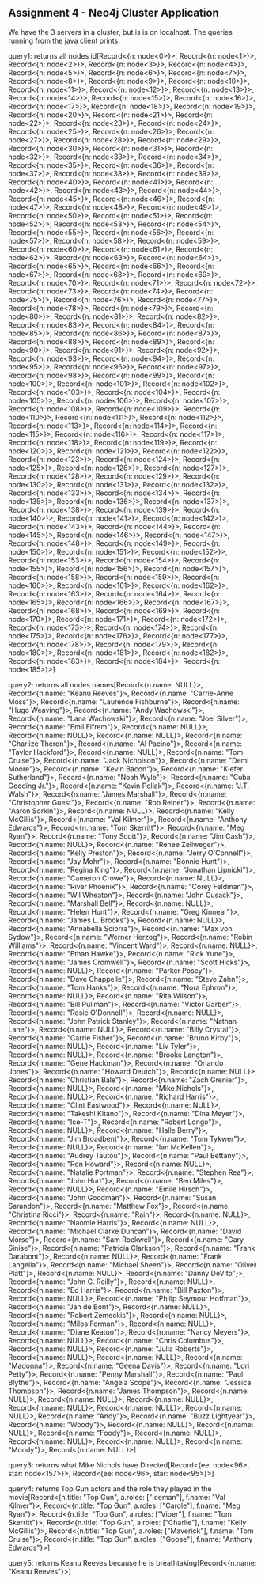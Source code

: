 ## Assignment 4 - Neo4j Cluster Application

We have the 3 servers in a cluster, but is is on localhost. The queries running from the java client prints:

query1: returns all nodes id[Record<{n: node<0>}>, Record<{n: node<1>}>, Record<{n: node<2>}>, Record<{n: node<3>}>, Record<{n: node<4>}>, Record<{n: node<5>}>, Record<{n: node<6>}>, Record<{n: node<7>}>, Record<{n: node<8>}>, Record<{n: node<9>}>, Record<{n: node<10>}>, Record<{n: node<11>}>, Record<{n: node<12>}>, Record<{n: node<13>}>, Record<{n: node<14>}>, Record<{n: node<15>}>, Record<{n: node<16>}>, Record<{n: node<17>}>, Record<{n: node<18>}>, Record<{n: node<19>}>, Record<{n: node<20>}>, Record<{n: node<21>}>, Record<{n: node<22>}>, Record<{n: node<23>}>, Record<{n: node<24>}>, Record<{n: node<25>}>, Record<{n: node<26>}>, Record<{n: node<27>}>, Record<{n: node<28>}>, Record<{n: node<29>}>, Record<{n: node<30>}>, Record<{n: node<31>}>, Record<{n: node<32>}>, Record<{n: node<33>}>, Record<{n: node<34>}>, Record<{n: node<35>}>, Record<{n: node<36>}>, Record<{n: node<37>}>, Record<{n: node<38>}>, Record<{n: node<39>}>, Record<{n: node<40>}>, Record<{n: node<41>}>, Record<{n: node<42>}>, Record<{n: node<43>}>, Record<{n: node<44>}>, Record<{n: node<45>}>, Record<{n: node<46>}>, Record<{n: node<47>}>, Record<{n: node<48>}>, Record<{n: node<49>}>, Record<{n: node<50>}>, Record<{n: node<51>}>, Record<{n: node<52>}>, Record<{n: node<53>}>, Record<{n: node<54>}>, Record<{n: node<55>}>, Record<{n: node<56>}>, Record<{n: node<57>}>, Record<{n: node<58>}>, Record<{n: node<59>}>, Record<{n: node<60>}>, Record<{n: node<61>}>, Record<{n: node<62>}>, Record<{n: node<63>}>, Record<{n: node<64>}>, Record<{n: node<65>}>, Record<{n: node<66>}>, Record<{n: node<67>}>, Record<{n: node<68>}>, Record<{n: node<69>}>, Record<{n: node<70>}>, Record<{n: node<71>}>, Record<{n: node<72>}>, Record<{n: node<73>}>, Record<{n: node<74>}>, Record<{n: node<75>}>, Record<{n: node<76>}>, Record<{n: node<77>}>, Record<{n: node<78>}>, Record<{n: node<79>}>, Record<{n: node<80>}>, Record<{n: node<81>}>, Record<{n: node<82>}>, Record<{n: node<83>}>, Record<{n: node<84>}>, Record<{n: node<85>}>, Record<{n: node<86>}>, Record<{n: node<87>}>, Record<{n: node<88>}>, Record<{n: node<89>}>, Record<{n: node<90>}>, Record<{n: node<91>}>, Record<{n: node<92>}>, Record<{n: node<93>}>, Record<{n: node<94>}>, Record<{n: node<95>}>, Record<{n: node<96>}>, Record<{n: node<97>}>, Record<{n: node<98>}>, Record<{n: node<99>}>, Record<{n: node<100>}>, Record<{n: node<101>}>, Record<{n: node<102>}>, Record<{n: node<103>}>, Record<{n: node<104>}>, Record<{n: node<105>}>, Record<{n: node<106>}>, Record<{n: node<107>}>, Record<{n: node<108>}>, Record<{n: node<109>}>, Record<{n: node<110>}>, Record<{n: node<111>}>, Record<{n: node<112>}>, Record<{n: node<113>}>, Record<{n: node<114>}>, Record<{n: node<115>}>, Record<{n: node<116>}>, Record<{n: node<117>}>, Record<{n: node<118>}>, Record<{n: node<119>}>, Record<{n: node<120>}>, Record<{n: node<121>}>, Record<{n: node<122>}>, Record<{n: node<123>}>, Record<{n: node<124>}>, Record<{n: node<125>}>, Record<{n: node<126>}>, Record<{n: node<127>}>, Record<{n: node<128>}>, Record<{n: node<129>}>, Record<{n: node<130>}>, Record<{n: node<131>}>, Record<{n: node<132>}>, Record<{n: node<133>}>, Record<{n: node<134>}>, Record<{n: node<135>}>, Record<{n: node<136>}>, Record<{n: node<137>}>, Record<{n: node<138>}>, Record<{n: node<139>}>, Record<{n: node<140>}>, Record<{n: node<141>}>, Record<{n: node<142>}>, Record<{n: node<143>}>, Record<{n: node<144>}>, Record<{n: node<145>}>, Record<{n: node<146>}>, Record<{n: node<147>}>, Record<{n: node<148>}>, Record<{n: node<149>}>, Record<{n: node<150>}>, Record<{n: node<151>}>, Record<{n: node<152>}>, Record<{n: node<153>}>, Record<{n: node<154>}>, Record<{n: node<155>}>, Record<{n: node<156>}>, Record<{n: node<157>}>, Record<{n: node<158>}>, Record<{n: node<159>}>, Record<{n: node<160>}>, Record<{n: node<161>}>, Record<{n: node<162>}>, Record<{n: node<163>}>, Record<{n: node<164>}>, Record<{n: node<165>}>, Record<{n: node<166>}>, Record<{n: node<167>}>, Record<{n: node<168>}>, Record<{n: node<169>}>, Record<{n: node<170>}>, Record<{n: node<171>}>, Record<{n: node<172>}>, Record<{n: node<173>}>, Record<{n: node<174>}>, Record<{n: node<175>}>, Record<{n: node<176>}>, Record<{n: node<177>}>, Record<{n: node<178>}>, Record<{n: node<179>}>, Record<{n: node<180>}>, Record<{n: node<181>}>, Record<{n: node<182>}>, Record<{n: node<183>}>, Record<{n: node<184>}>, Record<{n: node<185>}>]

query2: returns all nodes names[Record<{n.name: NULL}>, Record<{n.name: "Keanu Reeves"}>, Record<{n.name: "Carrie-Anne Moss"}>, Record<{n.name: "Laurence Fishburne"}>, Record<{n.name: "Hugo Weaving"}>, Record<{n.name: "Andy Wachowski"}>, Record<{n.name: "Lana Wachowski"}>, Record<{n.name: "Joel Silver"}>, Record<{n.name: "Emil Eifrem"}>, Record<{n.name: NULL}>, Record<{n.name: NULL}>, Record<{n.name: NULL}>, Record<{n.name: "Charlize Theron"}>, Record<{n.name: "Al Pacino"}>, Record<{n.name: "Taylor Hackford"}>, Record<{n.name: NULL}>, Record<{n.name: "Tom Cruise"}>, Record<{n.name: "Jack Nicholson"}>, Record<{n.name: "Demi Moore"}>, Record<{n.name: "Kevin Bacon"}>, Record<{n.name: "Kiefer Sutherland"}>, Record<{n.name: "Noah Wyle"}>, Record<{n.name: "Cuba Gooding Jr."}>, Record<{n.name: "Kevin Pollak"}>, Record<{n.name: "J.T. Walsh"}>, Record<{n.name: "James Marshall"}>, Record<{n.name: "Christopher Guest"}>, Record<{n.name: "Rob Reiner"}>, Record<{n.name: "Aaron Sorkin"}>, Record<{n.name: NULL}>, Record<{n.name: "Kelly McGillis"}>, Record<{n.name: "Val Kilmer"}>, Record<{n.name: "Anthony Edwards"}>, Record<{n.name: "Tom Skerritt"}>, Record<{n.name: "Meg Ryan"}>, Record<{n.name: "Tony Scott"}>, Record<{n.name: "Jim Cash"}>, Record<{n.name: NULL}>, Record<{n.name: "Renee Zellweger"}>, Record<{n.name: "Kelly Preston"}>, Record<{n.name: "Jerry O'Connell"}>, Record<{n.name: "Jay Mohr"}>, Record<{n.name: "Bonnie Hunt"}>, Record<{n.name: "Regina King"}>, Record<{n.name: "Jonathan Lipnicki"}>, Record<{n.name: "Cameron Crowe"}>, Record<{n.name: NULL}>, Record<{n.name: "River Phoenix"}>, Record<{n.name: "Corey Feldman"}>, Record<{n.name: "Wil Wheaton"}>, Record<{n.name: "John Cusack"}>, Record<{n.name: "Marshall Bell"}>, Record<{n.name: NULL}>, Record<{n.name: "Helen Hunt"}>, Record<{n.name: "Greg Kinnear"}>, Record<{n.name: "James L. Brooks"}>, Record<{n.name: NULL}>, Record<{n.name: "Annabella Sciorra"}>, Record<{n.name: "Max von Sydow"}>, Record<{n.name: "Werner Herzog"}>, Record<{n.name: "Robin Williams"}>, Record<{n.name: "Vincent Ward"}>, Record<{n.name: NULL}>, Record<{n.name: "Ethan Hawke"}>, Record<{n.name: "Rick Yune"}>, Record<{n.name: "James Cromwell"}>, Record<{n.name: "Scott Hicks"}>, Record<{n.name: NULL}>, Record<{n.name: "Parker Posey"}>, Record<{n.name: "Dave Chappelle"}>, Record<{n.name: "Steve Zahn"}>, Record<{n.name: "Tom Hanks"}>, Record<{n.name: "Nora Ephron"}>, Record<{n.name: NULL}>, Record<{n.name: "Rita Wilson"}>, Record<{n.name: "Bill Pullman"}>, Record<{n.name: "Victor Garber"}>, Record<{n.name: "Rosie O'Donnell"}>, Record<{n.name: NULL}>, Record<{n.name: "John Patrick Stanley"}>, Record<{n.name: "Nathan Lane"}>, Record<{n.name: NULL}>, Record<{n.name: "Billy Crystal"}>, Record<{n.name: "Carrie Fisher"}>, Record<{n.name: "Bruno Kirby"}>, Record<{n.name: NULL}>, Record<{n.name: "Liv Tyler"}>, Record<{n.name: NULL}>, Record<{n.name: "Brooke Langton"}>, Record<{n.name: "Gene Hackman"}>, Record<{n.name: "Orlando Jones"}>, Record<{n.name: "Howard Deutch"}>, Record<{n.name: NULL}>, Record<{n.name: "Christian Bale"}>, Record<{n.name: "Zach Grenier"}>, Record<{n.name: NULL}>, Record<{n.name: "Mike Nichols"}>, Record<{n.name: NULL}>, Record<{n.name: "Richard Harris"}>, Record<{n.name: "Clint Eastwood"}>, Record<{n.name: NULL}>, Record<{n.name: "Takeshi Kitano"}>, Record<{n.name: "Dina Meyer"}>, Record<{n.name: "Ice-T"}>, Record<{n.name: "Robert Longo"}>, Record<{n.name: NULL}>, Record<{n.name: "Halle Berry"}>, Record<{n.name: "Jim Broadbent"}>, Record<{n.name: "Tom Tykwer"}>, Record<{n.name: NULL}>, Record<{n.name: "Ian McKellen"}>, Record<{n.name: "Audrey Tautou"}>, Record<{n.name: "Paul Bettany"}>, Record<{n.name: "Ron Howard"}>, Record<{n.name: NULL}>, Record<{n.name: "Natalie Portman"}>, Record<{n.name: "Stephen Rea"}>, Record<{n.name: "John Hurt"}>, Record<{n.name: "Ben Miles"}>, Record<{n.name: NULL}>, Record<{n.name: "Emile Hirsch"}>, Record<{n.name: "John Goodman"}>, Record<{n.name: "Susan Sarandon"}>, Record<{n.name: "Matthew Fox"}>, Record<{n.name: "Christina Ricci"}>, Record<{n.name: "Rain"}>, Record<{n.name: NULL}>, Record<{n.name: "Naomie Harris"}>, Record<{n.name: NULL}>, Record<{n.name: "Michael Clarke Duncan"}>, Record<{n.name: "David Morse"}>, Record<{n.name: "Sam Rockwell"}>, Record<{n.name: "Gary Sinise"}>, Record<{n.name: "Patricia Clarkson"}>, Record<{n.name: "Frank Darabont"}>, Record<{n.name: NULL}>, Record<{n.name: "Frank Langella"}>, Record<{n.name: "Michael Sheen"}>, Record<{n.name: "Oliver Platt"}>, Record<{n.name: NULL}>, Record<{n.name: "Danny DeVito"}>, Record<{n.name: "John C. Reilly"}>, Record<{n.name: NULL}>, Record<{n.name: "Ed Harris"}>, Record<{n.name: "Bill Paxton"}>, Record<{n.name: NULL}>, Record<{n.name: "Philip Seymour Hoffman"}>, Record<{n.name: "Jan de Bont"}>, Record<{n.name: NULL}>, Record<{n.name: "Robert Zemeckis"}>, Record<{n.name: NULL}>, Record<{n.name: "Milos Forman"}>, Record<{n.name: NULL}>, Record<{n.name: "Diane Keaton"}>, Record<{n.name: "Nancy Meyers"}>, Record<{n.name: NULL}>, Record<{n.name: "Chris Columbus"}>, Record<{n.name: NULL}>, Record<{n.name: "Julia Roberts"}>, Record<{n.name: NULL}>, Record<{n.name: NULL}>, Record<{n.name: "Madonna"}>, Record<{n.name: "Geena Davis"}>, Record<{n.name: "Lori Petty"}>, Record<{n.name: "Penny Marshall"}>, Record<{n.name: "Paul Blythe"}>, Record<{n.name: "Angela Scope"}>, Record<{n.name: "Jessica Thompson"}>, Record<{n.name: "James Thompson"}>, Record<{n.name: NULL}>, Record<{n.name: NULL}>, Record<{n.name: NULL}>, Record<{n.name: NULL}>, Record<{n.name: NULL}>, Record<{n.name: NULL}>, Record<{n.name: "Andy"}>, Record<{n.name: "Buzz Lightyear"}>, Record<{n.name: "Woody"}>, Record<{n.name: NULL}>, Record<{n.name: NULL}>, Record<{n.name: "Foody"}>, Record<{n.name: NULL}>, Record<{n.name: NULL}>, Record<{n.name: NULL}>, Record<{n.name: "Moody"}>, Record<{n.name: NULL}>]

query3: returns what Mike Nichols have Directed[Record<{ee: node<96>, star: node<157>}>, Record<{ee: node<96>, star: node<95>}>]

query4: returns Top Gun actors and the role they played in the movie[Record<{n.title: "Top Gun", a.roles: ["Iceman"], f.name: "Val Kilmer"}>, Record<{n.title: "Top Gun", a.roles: ["Carole"], f.name: "Meg Ryan"}>, Record<{n.title: "Top Gun", a.roles: ["Viper"], f.name: "Tom Skerritt"}>, Record<{n.title: "Top Gun", a.roles: ["Charlie"], f.name: "Kelly McGillis"}>, Record<{n.title: "Top Gun", a.roles: ["Maverick"], f.name: "Tom Cruise"}>, Record<{n.title: "Top Gun", a.roles: ["Goose"], f.name: "Anthony Edwards"}>]

query5: returns Keanu Reeves because he is breathtaking[Record<{n.name: "Keanu Reeves"}>] 
